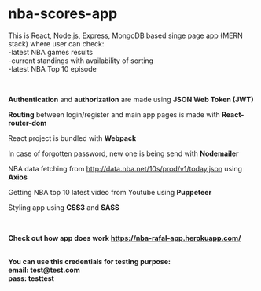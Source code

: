 # nba-scores-app
This is React, Node.js, Express, MongoDB based singe page app (MERN stack) where user can check:
<br/>
-latest NBA games results
<br/>-current standings with availability of sorting
<br/>-latest NBA Top 10 episode

<br/>

<b>Authentication</b> and <b>authorization</b> are made using <b>JSON Web Token (JWT)</b>

<b>Routing</b> between login/register and main app pages is made with <b>React-router-dom</b>

React project is bundled with <b>Webpack</b>

In case of forgotten password, new one is being send with <b>Nodemailer</b>

NBA data fetching from http://data.nba.net/10s/prod/v1/today.json using <b>Axios</b>

Getting NBA top 10 latest video from Youtube using <b>Puppeteer</b>

Styling app using <b>CSS3</b> and <b>SASS<b/>

<br/>

Check out how app does work https://nba-rafal-app.herokuapp.com/

<br/>
You can use this credentials for testing purpose:
<br/>
email: test@test.com
<br/>
pass: testtest
<br><br/>

